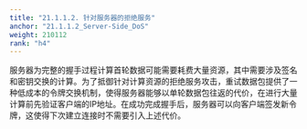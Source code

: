 ```yaml
---
title: "21.1.1.2. 针对服务器的拒绝服务"
anchor: "21.1.1.2_Server-Side_DoS"
weight: 210112
rank: "h4"
---
```


服务器为完整的握手过程计算首轮数据可能需要耗费大量资源，其中需要涉及签名和密钥交换的计算。为了抵御针对计算资源的拒绝服务攻击，重试数据包提供了一种低成本的令牌交换机制，使得服务器能够以单轮数据包往返的代价，在进行大量计算前先验证客户端的IP地址。在成功完成握手后，服务器可以向客户端签发新令牌，这使得下次建立连接时不需要引入上述代价。
